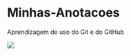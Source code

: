 Minhas-Anotacoes
================

Aprendizagem de uso do Git e do GitHub


![](https://lh5.googleusercontent.com/-b7jNxk6Q3aE/VBcrndqy6UI/AAAAAAAAAAw/PpgSvxcIH6g/w501-h375-no/GitHub_Eclipse.jpg)

